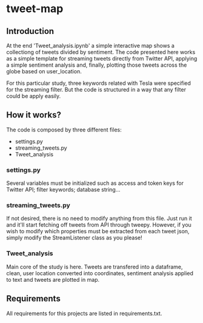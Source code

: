 # tweet-map
## Introduction
At the end 'Tweet_analysis.ipynb' a simple interactive map shows a collectiong of tweets divided by sentiment. The code presented here works as a simple template for streaming tweets directly from Twitter API, applying a simple sentiment analysis and, finally, plotting those tweets across the globe based on user_location.

For this particular study, three keywords related with Tesla were specified for the streaming filter. But the code is structured in a way that any filter could be apply easily.

## How it works?
The code is composed by three different files:
- settings.py
- streaming_tweets.py
- Tweet_analysis

### settings.py
Several variables must be initialized such as access and token keys for Twitter API; filter keywords; database string...

### streaming_tweets.py
If not desired, there is no need to modify anything from this file. Just run it and it'll start fetching off tweets from API through tweepy.
However, if you wish to modify which properties must be extracted from each tweet json, simply modify the StreamListener class as you please!

### Tweet_analysis
Main core of the study is here. Tweets are transfered into a dataframe, clean, user location converted into coordinates, sentiment analysis applied to text and tweets are plotted in map.


## Requirements
All requirements for this projects are listed in requirements.txt.
